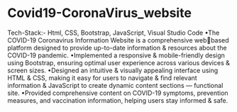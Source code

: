 # Covid19-CoronaVirus_website
 Tech-Stack:- Html, CSS, Bootstrap, JavaScript, Visual Studio Code 
•The COVID-19 Coronavirus Information Website is a comprehensive webbased platform designed to provide up-to-date information & resources about the COVID-19 pandemic. 
•Implemented a responsive & mobile-friendly design using Bootstrap, ensuring optimal user experience across various devices & screen sizes. 
•Designed an intuitive & visually appealing interface using HTML & CSS, making it easy for users to navigate & find relevant information & JavaScript to create dynamic content sections — functional site. 
•Provided comprehensive content on COVID-19 symptoms, prevention measures, and vaccination information, helping users stay informed & safe.

